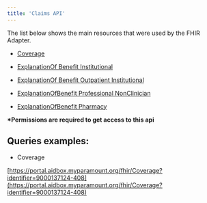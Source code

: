 ```yaml
---
title: 'Claims API'
---
```


The list below shows the main resources that were used by the FHIR Adapter.

- [Coverage](https://hsfhirdocs.github.io/api_docs/profiles/Coverage/CARIN-BB.html)

- [ExplanationOf Benefit Institutional](https://hsfhirdocs.github.io/api_docs/profiles/ExplanationOfBenefit/C4BB-ExplanationOfBenefit-Inpatient-Institutional.html)

- [ExplanationOf Benefit Outpatient Institutional](https://hsfhirdocs.github.io/api_docs/profiles/ExplanationOfBenefit/C4BB-ExplanationOfBenefit-Outpatient-Institutional.html)

- [ExplanationOfBenefit Professional NonClinician](https://hsfhirdocs.github.io/api_docs/profiles/ExplanationOfBenefit/C4BB-ExplanationOfBenefit-Professional-NonClinician.html)

- [ExplanationOfBenefit Pharmacy](https://hsfhirdocs.github.io/api_docs/profiles/ExplanationOfBenefit/C4BB-ExplanationOfBenefit-Pharmacy.html)

<b>*Permissions are required to get access to this api</b>

## Queries examples:

- Coverage

[https://portal.aidbox.myparamount.org/fhir/Coverage?identifier=9000137124-408](https://portal.aidbox.myparamount.org/fhir/Coverage?identifier=9000137124-408)